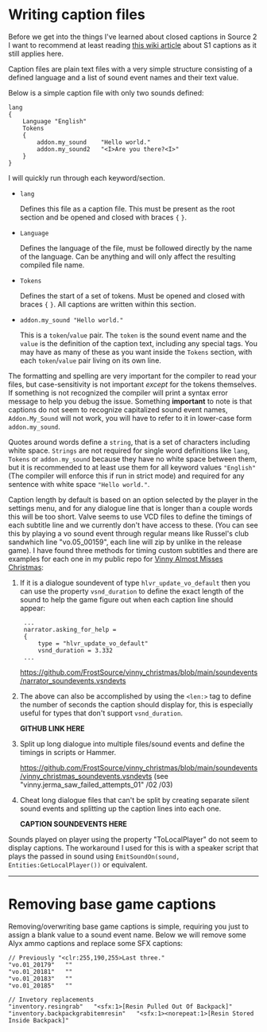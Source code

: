# Writing caption files

Before we get into the things I've learned about closed captions in Source 2 I want to recommend at least reading [this wiki article](https://developer.valvesoftware.com/wiki/Closed_Captions) about S1 captions as it still applies here.

Caption files are plain text files with a very simple structure consisting of a defined language and a list of sound event names and their text value.

Below is a simple caption file with only two sounds defined:

    lang
    {
        Language "English"
        Tokens
        {
            addon.my_sound    "Hello world."
            addon.my_sound2   "<I>Are you there?<I>"
        }
    }

I will quickly run through each keyword/section.

- `lang`

    Defines this file as a caption file. This must be present as the root section and be opened and closed with braces `{` `}`.

- `Language`
  
    Defines the language of the file, must be followed directly by the name of the language. Can be anything and will only affect the resulting compiled file name.

- `Tokens`

    Defines the start of a set of tokens. Must be opened and closed with braces `{` `}`. All captions are written within this section.

- `addon.my_sound "Hello world."`

    This is a `token`/`value` pair. The `token` is the sound event name and the `value` is the definition of the caption text, including any special tags. You may have as many of these as you want inside the `Tokens` section, with each `token`/`value` pair living on its own line.

The formatting and spelling are very important for the compiler to read your files, but case-sensitivity is not important _except_ for the tokens themselves. If something is not recognized the compiler will print a syntax error message to help you debug the issue. Something **important** to note is that captions do not seem to recognize capitalized sound event names, `Addon.My_Sound` will not work, you will have to refer to it in lower-case form `addon.my_sound`.

Quotes around words define a `string`, that is a set of characters including white space. `Strings` are not required for single word definitions like `lang`, `Tokens` or `addon.my_sound` because they have no white space between them, but it is recommended to at least use them for all keyword values `"English"` (The compiler will enforce this if run in strict mode) and required for any sentence with white space `"Hello world."`.

Caption length by default is based on an option selected by the player in the settings menu, and for any dialogue line that is longer than a couple words this will be too short. Valve seems to use VCD files to define the timings of each subtitle line and we currently don't have access to these. (You can see this by playing a vo sound event through regular means like Russel's club sandwhich line "vo.05_00159", each line will zip by unlike in the release game). I have found three methods for timing custom subtitles and there are examples for each one in my public repo for [Vinny Almost Misses Christmas](https://github.com/FrostSource/vinny_christmas):

1. If it is a dialogue soundevent of type `hlvr_update_vo_default` then you can use the property `vsnd_duration` to define the exact length of the sound to help the game figure out when each caption line should appear:

        ...
        narrator.asking_for_help = 
	    {
		    type = "hlvr_update_vo_default"
		    vsnd_duration = 3.332
        ...
    
    https://github.com/FrostSource/vinny_christmas/blob/main/soundevents/narrator_soundevents.vsndevts

2. The above can also be accomplished by using the `<len:>` tag to define the number of seconds the caption should display for, this is especially useful for types that don't support `vsnd_duration`.

    **GITHUB LINK HERE**

3. Split up long dialogue into multiple files/sound events and define the timings in scripts or Hammer.

    https://github.com/FrostSource/vinny_christmas/blob/main/soundevents/vinny_christmas_soundevents.vsndevts
    (see "vinny.jerma_saw_failed_attempts_01" /02 /03)

4. Cheat long dialogue files that can't be split by creating separate silent sound events and splitting up the caption lines into each one.

    **CAPTION SOUNDEVENTS HERE**

Sounds played on player using the property "ToLocalPlayer" do not seem to display captions. The workaround I used for this is with a speaker script that plays the passed in sound using `EmitSoundOn(sound, Entities:GetLocalPlayer())` or equivalent. 

---

# Removing base game captions

Removing/overwriting base game captions is simple, requiring you just to assign a blank value to a sound event name. Below we will remove some Alyx ammo captions and replace some SFX captions:

    // Previously "<clr:255,190,255>Last three."
    "vo.01_20179"	""
	"vo.01_20181"	""
	"vo.01_20183"	""
	"vo.01_20185"	""

    // Invetory replacements
    "inventory.resingrab"	"<sfx:1>[Resin Pulled Out Of Backpack]"
    "inventory.backpackgrabitemresin"	"<sfx:1><norepeat:1>[Resin Stored Inside Backpack]"
